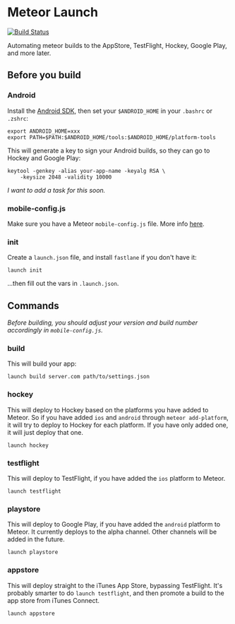 # Meteor Launch

[![Build Status](https://travis-ci.org/NewSpring/meteor-launch.svg?branch=master)](https://travis-ci.org/NewSpring/meteor-launch)

Automating meteor builds to the AppStore, TestFlight, Hockey, Google Play, and more later.

## Before you build

### Android

Install the [Android SDK](https://developer.android.com/sdk/index.html), then set your `$ANDROID_HOME` in your `.bashrc` or `.zshrc`:

~~~
export ANDROID_HOME=xxx
export PATH=$PATH:$ANDROID_HOME/tools:$ANDROID_HOME/platform-tools
~~~

This will generate a key to sign your Android builds, so they can go to Hockey and Google Play:

~~~
keytool -genkey -alias your-app-name -keyalg RSA \
    -keysize 2048 -validity 10000
~~~

_I want to add a task for this soon._

### mobile-config.js

Make sure you have a Meteor `mobile-config.js` file. More info [here](https://docs.meteor.com/api/mobile-config.html).

### init

Create a `launch.json` file, and install `fastlane` if you don't have it:

```
launch init
```

...then fill out the vars in `.launch.json`.

## Commands

*Before building, you should adjust your version and build number accordingly in `mobile-config.js`.*

### build

This will build your app:

```
launch build server.com path/to/settings.json
```

### hockey

This will deploy to Hockey based on the platforms you have added to Meteor. So if you have added `ios` and `android` through `meteor add-platform`, it will try to deploy to Hockey for each platform. If you have only added one, it will just deploy that one.

```
launch hockey
```

### testflight

This will deploy to TestFlight, if you have added the `ios` platform to Meteor.

```
launch testflight
```

### playstore

This will deploy to Google Play, if you have added the `android` platform to Meteor. It currently deploys to the alpha channel. Other channels will be added in the future.

```
launch playstore
```

### appstore

This will deploy straight to the iTunes App Store, bypassing TestFlight. It's probably smarter to do `launch testflight`, and then promote a build to the app store from iTunes Connect.

```
launch appstore
```
